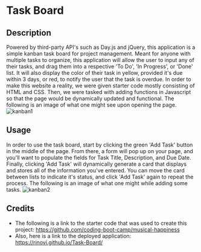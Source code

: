 # Task Board

## Description

Powered by third-party API's such as Day.js and jQuery, this application is a simple kanban task board for project management. Meant for anyone with multiple tasks to organize, this application will allow the user to input any of their tasks, and drag them into a respective 'To Do', 'In Progress', or 'Done' list. It will also display the color of their task in yellow, provided it's due within 3 days, or red, to notify the user that the task is overdue. In order to make this website a reality, we were given starter code mostly consisting of HTML and CSS. Then, we were tasked with adding functions in Javascript so that the page would be dynamically updated and functional. The following is an image of what one might see upon opening the page. 
![kanban1](https://github.com/Rinovi/Task-Board/assets/160938078/a95524ac-2700-4a15-b7f4-a10a8aefb152)

## Usage

In order to use the task board, start by clicking the green 'Add Task' button in the middle of the page. From there, a form will pop up on your page, and you'll want to populate the fields for Task Title, Description, and Due Date. Finally, clicking 'Add Task' will dynamically generate a card that displays and stores all of the information you've entered. You can move the card between lists to indicate it's status, and click 'Add Task' again to repeat the process. The following is an image of what one might while adding some tasks.
![kanban2](https://github.com/Rinovi/Task-Board/assets/160938078/0c40483d-61c3-45ad-8a02-033e0bdcfed3)

## Credits

* The following is a link to the starter code that was used to create this project:
https://github.com/coding-boot-camp/musical-happiness
* Also, here is a link to the deployed application:
https://rinovi.github.io/Task-Board/





